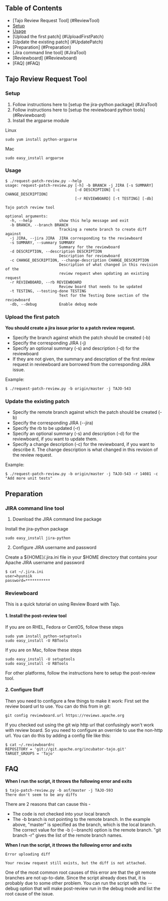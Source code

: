 <!--
  Licensed to the Apache Software Foundation (ASF) under one
  or more contributor license agreements.  See the NOTICE file
  distributed with this work for additional information
  regarding copyright ownership.  The ASF licenses this file
  to you under the Apache License, Version 2.0 (the
  "License"); you may not use this file except in compliance
  with the License.  You may obtain a copy of the License at

      http://www.apache.org/licenses/LICENSE-2.0

  Unless required by applicable law or agreed to in writing, software
  distributed under the License is distributed on an "AS IS" BASIS,
  WITHOUT WARRANTIES OR CONDITIONS OF ANY KIND, either express or implied.
  See the License for the specific language governing permissions and
  limitations under the License.
-->

## Table of Contents

* [Tajo Review Request Tool] (#ReviewTool)
 * [Setup](#Setup)
 * [Usage](#Usage)
 * [Upload the first patch] (#UploadFirstPatch)
 * [Update the existing patch] (#UpdatePatch)
* [Preparation] (#Preparation)
 * [Jira command line tool] (#JiraTool)
 * [Reviewboard] (#Reviewboard)
* [FAQ] (#FAQ)

## <a name="ReviewTool"></a>Tajo Review Request Tool

### <a name="Setup"></a>Setup
 1. Follow instructions here to [setup the jira-python package] (#JiraTool)
 1. Follow instructions here to [setup the reviewboard python tools] (#Reviewboard)
 1. Install the argparse module
 
Linux

```
sudo yum install python-argparse
```

Mac

```
sudo easy_install argparse
```

### <a name="Usage"></a>Usage

```
$ ./request-patch-review.py --help
usage: request-patch-review.py [-h] -b BRANCH -j JIRA [-s SUMMARY]
                               [-d DESCRIPTION] [-c CHANGE_DESCRIPTION]
                               [-r REVIEWBOARD] [-t TESTING] [-db]

Tajo patch review tool

optional arguments:
  -h, --help            show this help message and exit
  -b BRANCH, --branch BRANCH
                        Tracking a remote branch to create diff against
  -j JIRA, --jira JIRA  JIRA corresponding to the reviewboard
  -s SUMMARY, --summary SUMMARY
                        Summary for the reviewboard
  -d DESCRIPTION, --description DESCRIPTION
                        Description for reviewboard
  -c CHANGE_DESCRIPTION, --change-description CHANGE_DESCRIPTION
                        Description of what changed in this revision of the
                        review request when updating an existing request
  -r REVIEWBOARD, --rb REVIEWBOARD
                        Review board that needs to be updated
  -t TESTING, --testing-done TESTING
                        Text for the Testing Done section of the reviewboard
  -db, --debug          Enable debug mode
```

### <a name="UploadFirstPatch"></a> Upload the first patch
**You should create a jira issue prior to a patch review request.**

 * Specify the branch against which the patch should be created (-b)
 * Specify the corresponding JIRA (-j)
 * Specify an optional summary (-s) and description (-d) for the reviewboard
  * If they are not given, the summary and description of the first review request in reviewboard are borrowed from the corresponding JIRA issue.
 
Example:

```
$ ./request-patch-review.py -b origin/master -j TAJO-543
```

### <a name="UpdatePatch"></a>Update the existing patch
 * Specify the remote branch against which the patch should be created (-b)
 * Specify the corresponding JIRA (--jira)
 * Specify the rb to be updated (-r)
 * Specify an optional summary (-s) and description (-d) for the reviewboard, if you want to update them.
 * Specify a change description (-c) for the reviewboard, if you want to describe it. The change description is what changed in this revision of the review request.
 
Example:

```
$ ./request-patch-review.py -b origin/master -j TAJO-543 -r 14081 -c "Add more unit tests"
```

## <a name="Preparation"></a>Preparation
### <a name="JiraTool"></a>JIRA command line tool
 1. Download the JIRA command line package

Install the jira-python package

```
sudo easy_install jira-python
```

 2. Configure JIRA username and password
 
Create a ${HOME}/.jira.ini file in your $HOME directory that contains your Apache JIRA username and password

```
$ cat ~/.jira.ini
user=hyunsik
password=***********
```

### <a name="Reviewboard"></a>Reviewboard
This is a quick tutorial on using Review Board with Tajo.

#### 1. Install the post-review tool
If you are on RHEL, Fedora or CentOS, follow these steps

```
sudo yum install python-setuptools
sudo easy_install -U RBTools
```

If you are on Mac, follow these steps

```
sudo easy_install -U setuptools
sudo easy_install -U RBTools
```

For other platforms, follow the instructions here to setup the post-review tool.


#### 2. Configure Stuff
Then you need to configure a few things to make it work:
First set the review board url to use. You can do this from in git:

```
git config reviewboard.url https://reviews.apache.org
```

If you checked out using the git wip http url that confusingly won't work with review board. So you need to configure an override to use the non-http url. You can do this by adding a config file like this:

```
$ cat ~/.reviewboardrc
REPOSITORY = 'git://git.apache.org/incubator-tajo.git'
TARGET_GROUPS = 'Tajo'
```

## <a name="FAR"></a>FAQ
**When I run the script, it throws the following error and exits**

```
$ tajo-patch-review.py -b asf/master -j TAJO-593
There don't seem to be any diffs
```

There are 2 reasons that can cause this -
 * The code is not checked into your local branch
 * The -b branch is not pointing to the remote branch. In the example above, "master" is specified as the branch, which is the local branch. The correct value for the -b (--branch) option is the remote branch. "git branch -r" gives the list of the remote branch names.
 
**When I run the script, it throws the following error and exits**

```
Error uploading diff

Your review request still exists, but the diff is not attached.
```

One of the most common root causes of this error are that the git remote branches are not up-to-date. Since the script already does that, it is probably due to some other problem. You can run the script with the --debug option that will make post-review run in the debug mode and list the root cause of the issue.